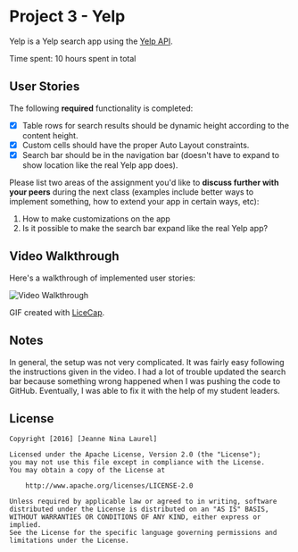 # Project 3 - Yelp

Yelp is a Yelp search app using the [Yelp API](http://www.yelp.com/developers/documentation/v2/search_api).

Time spent: 10 hours spent in total

## User Stories

The following **required** functionality is completed:

- [x] Table rows for search results should be dynamic height according to the content height.
- [x] Custom cells should have the proper Auto Layout constraints.
- [x] Search bar should be in the navigation bar (doesn't have to expand to show location like the real Yelp app does).

Please list two areas of the assignment you'd like to **discuss further with your peers** during the next class (examples include better ways to implement something, how to extend your app in certain ways, etc):

1. How to make customizations on the app
2. Is it possible to make the search bar expand like the real Yelp app?

## Video Walkthrough 

Here's a walkthrough of implemented user stories:

<img src='http://i.imgur.com/yzPvzlh.gif' title='Video Walkthrough' width='' alt='Video Walkthrough' />

GIF created with [LiceCap](http://www.cockos.com/licecap/).

## Notes

In general, the setup was not very complicated. It was fairly easy following the instructions given in the video. I had a lot of trouble updated the search bar because something wrong happened when I was pushing the code to GitHub. Eventually, I was able to fix it with the help of my student leaders.

## License

    Copyright [2016] [Jeanne Nina Laurel]

    Licensed under the Apache License, Version 2.0 (the "License");
    you may not use this file except in compliance with the License.
    You may obtain a copy of the License at

        http://www.apache.org/licenses/LICENSE-2.0

    Unless required by applicable law or agreed to in writing, software
    distributed under the License is distributed on an "AS IS" BASIS,
    WITHOUT WARRANTIES OR CONDITIONS OF ANY KIND, either express or implied.
    See the License for the specific language governing permissions and
    limitations under the License.
